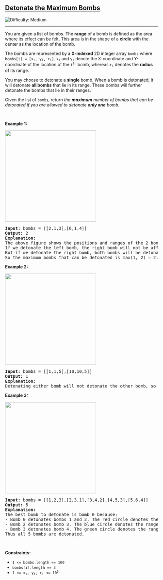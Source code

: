 <h2><a href="https://leetcode.com/problems/detonate-the-maximum-bombs">Detonate the Maximum Bombs</a></h2> <img src='https://img.shields.io/badge/Difficulty-Medium-orange' alt='Difficulty: Medium' /><hr><p>You are given a list of bombs. The <strong>range</strong> of a bomb is defined as the area where its effect can be felt. This area is in the shape of a <strong>circle</strong> with the center as the location of the bomb.</p>

<p>The bombs are represented by a <strong>0-indexed</strong> 2D integer array <code>bombs</code> where <code>bombs[i] = [x<sub>i</sub>, y<sub>i</sub>, r<sub>i</sub>]</code>. <code>x<sub>i</sub></code> and <code>y<sub>i</sub></code> denote the X-coordinate and Y-coordinate of the location of the <code>i<sup>th</sup></code> bomb, whereas <code>r<sub>i</sub></code> denotes the <strong>radius</strong> of its range.</p>

<p>You may choose to detonate a <strong>single</strong> bomb. When a bomb is detonated, it will detonate <strong>all bombs</strong> that lie in its range. These bombs will further detonate the bombs that lie in their ranges.</p>

<p>Given the list of <code>bombs</code>, return <em>the <strong>maximum</strong> number of bombs that can be detonated if you are allowed to detonate <strong>only one</strong> bomb</em>.</p>

<p>&nbsp;</p>
<p><strong class="example">Example 1:</strong></p>
<img alt="" src="https://assets.leetcode.com/uploads/2021/11/06/desmos-eg-3.png" style="width: 300px; height: 300px;" />
<pre>
<strong>Input:</strong> bombs = [[2,1,3],[6,1,4]]
<strong>Output:</strong> 2
<strong>Explanation:</strong>
The above figure shows the positions and ranges of the 2 bombs.
If we detonate the left bomb, the right bomb will not be affected.
But if we detonate the right bomb, both bombs will be detonated.
So the maximum bombs that can be detonated is max(1, 2) = 2.
</pre>

<p><strong class="example">Example 2:</strong></p>
<img alt="" src="https://assets.leetcode.com/uploads/2021/11/06/desmos-eg-2.png" style="width: 300px; height: 300px;" />
<pre>
<strong>Input:</strong> bombs = [[1,1,5],[10,10,5]]
<strong>Output:</strong> 1
<strong>Explanation:
</strong>Detonating either bomb will not detonate the other bomb, so the maximum number of bombs that can be detonated is 1.
</pre>

<p><strong class="example">Example 3:</strong></p>
<img alt="" src="https://assets.leetcode.com/uploads/2021/11/07/desmos-eg1.png" style="width: 300px; height: 300px;" />
<pre>
<strong>Input:</strong> bombs = [[1,2,3],[2,3,1],[3,4,2],[4,5,3],[5,6,4]]
<strong>Output:</strong> 5
<strong>Explanation:</strong>
The best bomb to detonate is bomb 0 because:
- Bomb 0 detonates bombs 1 and 2. The red circle denotes the range of bomb 0.
- Bomb 2 detonates bomb 3. The blue circle denotes the range of bomb 2.
- Bomb 3 detonates bomb 4. The green circle denotes the range of bomb 3.
Thus all 5 bombs are detonated.
</pre>

<p>&nbsp;</p>
<p><strong>Constraints:</strong></p>

<ul>
	<li><code>1 &lt;= bombs.length&nbsp;&lt;= 100</code></li>
	<li><code>bombs[i].length == 3</code></li>
	<li><code>1 &lt;= x<sub>i</sub>, y<sub>i</sub>, r<sub>i</sub> &lt;= 10<sup>5</sup></code></li>
</ul>
